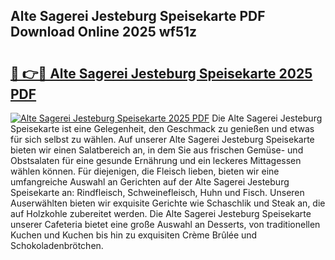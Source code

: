 ## Alte Sagerei Jesteburg Speisekarte PDF Download Online 2025 wf51z

# <h2><a href="http://gccr17.nevu.top/?p=Alte+Sagerei+Jesteburg+Speisekarte">🔗 👉🔴 Alte Sagerei Jesteburg Speisekarte 2025 PDF</a></h2>

[![Alte Sagerei Jesteburg Speisekarte 2025 PDF](https://i.imgur.com/dBaPXMq.png)](http://gccr17.nevu.top/?p=Alte+Sagerei+Jesteburg+Speisekarte)
Die Alte Sagerei Jesteburg Speisekarte ist eine Gelegenheit, den Geschmack zu genießen und etwas für sich selbst zu wählen. Auf unserer Alte Sagerei Jesteburg Speisekarte bieten wir einen Salatbereich an, in dem Sie aus frischen Gemüse- und Obstsalaten für eine gesunde Ernährung und ein leckeres Mittagessen wählen können. Für diejenigen, die Fleisch lieben, bieten wir eine umfangreiche Auswahl an Gerichten auf der Alte Sagerei Jesteburg Speisekarte an: Rindfleisch, Schweinefleisch, Huhn und Fisch. Unseren Auserwählten bieten wir exquisite Gerichte wie Schaschlik und Steak an, die auf Holzkohle zubereitet werden. Die Alte Sagerei Jesteburg Speisekarte unserer Cafeteria bietet eine große Auswahl an Desserts, von traditionellen Kuchen und Kuchen bis hin zu exquisiten Crème Brûlée und Schokoladenbrötchen.
